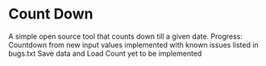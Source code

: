 # Count Down
A simple open source tool that counts down till a given date.
Progress:
Countdown from new input values implemented with known issues listed in bugs.txt
Save data and Load Count yet to be implemented
